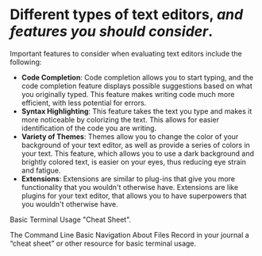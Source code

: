 
# Different types of text editors, *and features you should consider*.
Important features to consider when evaluating text editors include the following:
- **Code Completion**: Code completion allows you to start typing, and the code completion feature displays possible suggestions based on what you originally typed. This feature makes writing code much more efficient, with less potential for errors.
- **Syntax Highlighting**: This feature takes the text you type and makes it more noticeable by colorizing the text. This allows for easier identification of the code you are writing. 
- **Variety of Themes**: Themes allow you to change the color of your background of your text editor, as well as provide a series of colors in your text. This feature, which allows you to use a dark background and brightly colored text, is easier on your eyes, thus reducing eye strain and fatigue.
- **Extensions**: Extensions are similar to plug-ins that give you more functionality that you wouldn't otherwise have. Extensions are like plugins for your text editor, that allows you to have superpowers that you wouldn't otherwise have.


Basic Terminal Usage "Cheat Sheet".

The Command Line
Basic Navigation
About Files
Record in your journal a “cheat sheet” or other resource for basic terminal usage.


